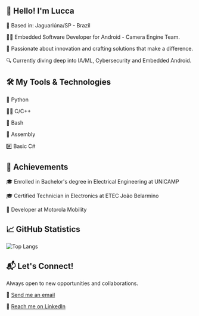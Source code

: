 ## 🌟 Hello! I'm Lucca

📍 Based in: Jaguariúna/SP - Brazil

👨‍💻 Embedded Software Developer for Android - Camera Engine Team.

🚀 Passionate about innovation and crafting solutions that make a difference.

🔍 Currently diving deep into IA/ML, Cybersecurity and Embedded Android.

## 🛠 My Tools & Technologies

🐍 Python

👨‍💻 C/C++

📝 Bash

🦾 Assembly

#️⃣ Basic C#

## 🎉 Achievements

🎓 Enrolled in Bachelor's degree in Electrical Engineering at UNICAMP

🎓 Certified Technician in Electronics at ETEC João Belarmino

🏢 Developer at Motorola Mobility

## 📈 GitHub Statistics

![Top Langs](https://github-readme-stats.vercel.app/api/top-langs/?username=LuccaKG&theme=transparent&layout=compact)

## 📬 Let's Connect!

Always open to new opportunities and collaborations.

📧 [Send me an email](mailto:luccagoncalves2000@gmail.com)

🔗 [Reach me on LinkedIn](https://www.linkedin.com/in/luccagoncalves/)
